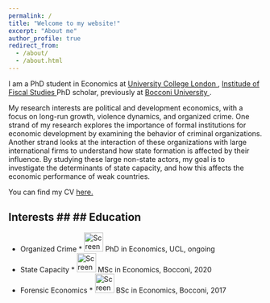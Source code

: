 ```yaml
---
permalink: /
title: "Welcome to my website!"
excerpt: "About me"
author_profile: true
redirect_from: 
  - /about/
  - /about.html
---
```



I am a PhD student in Economics at <a href="https://www.ucl.ac.uk/economics/ucl-department-economics"> University College London </a>, <a href="https://ifs.org.uk"> Institude of Fiscal Studies </a> PhD scholar, previously at <a href="https://www.unibocconi.it/wps/wcm/connect/Bocconi/SitoPubblico_IT/Albero+di+navigazione/Home/"> Bocconi University </a>.

My research interests are political and development economics, with a focus on long-run growth, violence dynamics, and organized crime. One strand of my research explores the importance of formal institutions for economic development by examining the behavior of criminal organizations. Another strand looks at the interaction of these organizations with large international firms to understand how state formation is affected by their influence. By studying these large non-state actors, my goal is to investigate the determinants of state capacity, and how this affects the economic performance of weak countries.

You can find my CV <a href="https://davidezufacchi.github.io/cv_112022.pdf"> here. </a> 

## Interests ##                   ## Education ##
* Organized Crime                  * <img width="38" alt="Screenshot 2022-11-22 at 16 00 18" src="https://user-images.githubusercontent.com/103354008/203361885-ce6037fb-f866-4e6b-b734-dcc83730ca3e.png"> PhD in Economics, UCL, ongoing
* State Capacity                   * <img width="38" alt="Screenshot 2022-11-22 at 16 00 18" src="https://user-images.githubusercontent.com/103354008/203361885-ce6037fb-f866-4e6b-b734-dcc83730ca3e.png"> MSc in Economics, Bocconi, 2020
* Forensic Economics               * <img width="38" alt="Screenshot 2022-11-22 at 16 00 18" src="https://user-images.githubusercontent.com/103354008/203361885-ce6037fb-f866-4e6b-b734-dcc83730ca3e.png"> BSc in Economics, Bocconi, 2017
